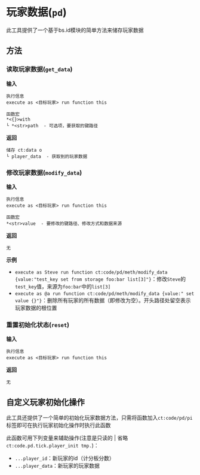 # 玩家数据(`pd`)

此工具提供了一个基于bs.id模块的简单方法来储存玩家数据

## 方法

### 读取玩家数据(`get_data`)

**输入**

```
执行信息
execute as <目标玩家> run function this

函数宏
*<{}>with
└ *<str>path  - 可选项，要获取的键路径
```

**返回**

```
储存 ct:data o
└ player_data  - 获取到的玩家数据
```

### 修改玩家数据(`modify_data`)

**输入**

```
执行信息
execute as <目标玩家> run function this

函数宏
*<str>value  - 要修改的键路径、修改方式和数据来源
```

**返回**

```
无
```

**示例**

- `execute as Steve run function ct:code/pd/meth/modify_data {value:"test_key set from storage foo:bar list[3]"}`：修改`Steve`的`test_key`值，来源为`foo:bar`中的`list[3]`
- `execute as @a run function ct:code/pd/meth/modify_data {value:" set value {}"}`：删除所有玩家的所有数据（即修改为空）。开头路径处留空表示玩家数据的根位置

### 重置初始化状态(`reset`)

**输入**

```
执行信息
execute as <目标玩家> run function this
```

**返回**

```
无
```

## 自定义玩家初始化操作

此工具还提供了一个简单的初始化玩家数据方法，只需将函数加入`ct:code/pd/pi`标签即可在执行玩家初始化操作时执行此函数

此函数可用下列变量来辅助操作(注意是只读的 | 省略`ct:code.pd.tick.player_init tmp.`)：
- `...player_id`：新玩家的id（计分板分数）
- `...player_data`：新玩家的玩家数据